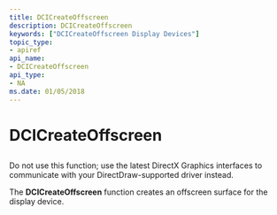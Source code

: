 ```yaml
---
title: DCICreateOffscreen
description: DCICreateOffscreen
keywords: ["DCICreateOffscreen Display Devices"]
topic_type:
- apiref
api_name:
- DCICreateOffscreen
api_type:
- NA
ms.date: 01/05/2018
---
```


# DCICreateOffscreen


## <span id="ddk_dcicreateoffscreen_gg"></span><span id="DDK_DCICREATEOFFSCREEN_GG"></span>


Do not use this function; use the latest DirectX Graphics interfaces to communicate with your DirectDraw-supported driver instead.

The **DCICreateOffscreen** function creates an offscreen surface for the display device.

 

 





